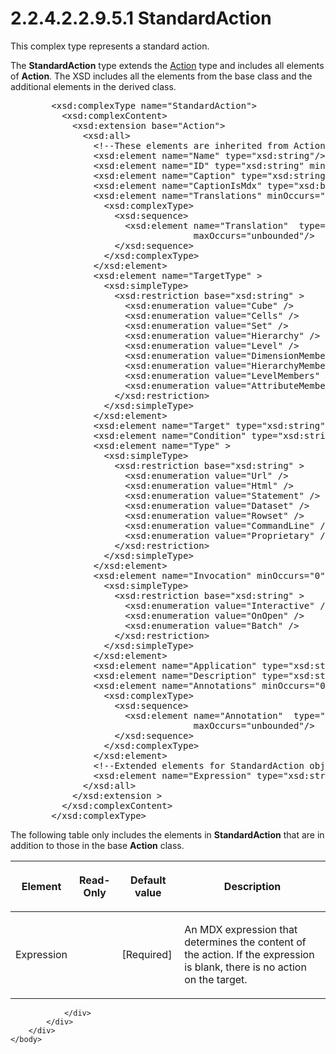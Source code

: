 <html dir="LTR" xmlns:mshelp="http://msdn.microsoft.com/mshelp" xmlns:ddue="http://ddue.schemas.microsoft.com/authoring/2003/5" xmlns:xlink="http://www.w3.org/1999/xlink" xmlns:tool="http://www.microsoft.com/tooltip">
    <head>
        <meta http-equiv="Content-Type" content="text/html; CHARSET=utf-8"></meta>
        <meta name="save" content="history"></meta>
        <title>2.2.4.2.2.9.5.1 StandardAction</title>
        <xml>
            <mshelp:toctitle title="2.2.4.2.2.9.5.1 StandardAction"></mshelp:toctitle>
            <mshelp:rltitle title="[MS-SSAS]: StandardAction"></mshelp:rltitle>
            <mshelp:keyword index="A" term="4c5d6baf-401c-4eac-9eda-13e06f367ba4"></mshelp:keyword>
            <mshelp:attr name="DCSext.ContentType" value="open specification"></mshelp:attr>
            <mshelp:attr name="AssetID" value="4c5d6baf-401c-4eac-9eda-13e06f367ba4"></mshelp:attr>
            <mshelp:attr name="TopicType" value="kbRef"></mshelp:attr>
            <mshelp:attr name="DCSext.Title" value="[MS-SSAS]: StandardAction" />
        </xml>
    </head>
    <body>
        <div id="header">
            <h1 class="heading">2.2.4.2.2.9.5.1 StandardAction</h1>
        </div>
        <div id="mainSection">
            <div id="mainBody">
                <div id="allHistory" class="saveHistory"></div>
                <div id="sectionSection0" class="section" name="collapseableSection">
                    

<p>This complex type represents a standard action.</p>

<p>The <b>StandardAction</b> type extends the <a href="4f90b49b-d016-4da5-b688-2bf09f343281.md">Action</a> type and includes
all elements of <b>Action</b>. The XSD includes all the elements from the base class
and the additional elements in the derived class.</p>

<dl>
<dd>
<div><pre>   &lt;xsd:complexType name=&quot;StandardAction&quot;&gt;
     &lt;xsd:complexContent&gt;
       &lt;xsd:extension base=&quot;Action&quot;&gt;
         &lt;xsd:all&gt;
           &lt;!--These elements are inherited from Action--&gt;
           &lt;xsd:element name=&quot;Name&quot; type=&quot;xsd:string&quot;/&gt;
           &lt;xsd:element name=&quot;ID&quot; type=&quot;xsd:string&quot; minOccurs=&quot;0&quot;/&gt;
           &lt;xsd:element name=&quot;Caption&quot; type=&quot;xsd:string&quot; minOccurs=&quot;0&quot;/&gt;
           &lt;xsd:element name=&quot;CaptionIsMdx&quot; type=&quot;xsd:boolean&quot; minOccurs=&quot;0&quot;/&gt;
           &lt;xsd:element name=&quot;Translations&quot; minOccurs=&quot;0&quot;&gt;
             &lt;xsd:complexType&gt;
               &lt;xsd:sequence&gt;
                 &lt;xsd:element name=&quot;Translation&quot;  type=&quot;Translation&quot; minOccurs=&quot;0&quot;
                              maxOccurs=&quot;unbounded&quot;/&gt;
               &lt;/xsd:sequence&gt;
             &lt;/xsd:complexType&gt;
           &lt;/xsd:element&gt;
           &lt;xsd:element name=&quot;TargetType&quot; &gt;
             &lt;xsd:simpleType&gt;
               &lt;xsd:restriction base=&quot;xsd:string&quot; &gt;
                 &lt;xsd:enumeration value=&quot;Cube&quot; /&gt;
                 &lt;xsd:enumeration value=&quot;Cells&quot; /&gt;
                 &lt;xsd:enumeration value=&quot;Set&quot; /&gt;
                 &lt;xsd:enumeration value=&quot;Hierarchy&quot; /&gt;
                 &lt;xsd:enumeration value=&quot;Level&quot; /&gt;
                 &lt;xsd:enumeration value=&quot;DimensionMembers&quot; /&gt;
                 &lt;xsd:enumeration value=&quot;HierarchyMembers&quot; /&gt;
                 &lt;xsd:enumeration value=&quot;LevelMembers&quot; /&gt;
                 &lt;xsd:enumeration value=&quot;AttributeMembers&quot; /&gt;
               &lt;/xsd:restriction&gt;
             &lt;/xsd:simpleType&gt;
           &lt;/xsd:element&gt;
           &lt;xsd:element name=&quot;Target&quot; type=&quot;xsd:string&quot; minOccurs=&quot;0&quot;/&gt;
           &lt;xsd:element name=&quot;Condition&quot; type=&quot;xsd:string&quot; minOccurs=&quot;0&quot;/&gt;
           &lt;xsd:element name=&quot;Type&quot; &gt;
             &lt;xsd:simpleType&gt;
               &lt;xsd:restriction base=&quot;xsd:string&quot; &gt;
                 &lt;xsd:enumeration value=&quot;Url&quot; /&gt;
                 &lt;xsd:enumeration value=&quot;Html&quot; /&gt;
                 &lt;xsd:enumeration value=&quot;Statement&quot; /&gt;
                 &lt;xsd:enumeration value=&quot;Dataset&quot; /&gt;
                 &lt;xsd:enumeration value=&quot;Rowset&quot; /&gt;
                 &lt;xsd:enumeration value=&quot;CommandLine&quot; /&gt;
                 &lt;xsd:enumeration value=&quot;Proprietary&quot; /&gt;
               &lt;/xsd:restriction&gt;
             &lt;/xsd:simpleType&gt;
           &lt;/xsd:element&gt;
           &lt;xsd:element name=&quot;Invocation&quot; minOccurs=&quot;0&quot;&gt;
             &lt;xsd:simpleType&gt;
               &lt;xsd:restriction base=&quot;xsd:string&quot; &gt;
                 &lt;xsd:enumeration value=&quot;Interactive&quot; /&gt;
                 &lt;xsd:enumeration value=&quot;OnOpen&quot; /&gt;
                 &lt;xsd:enumeration value=&quot;Batch&quot; /&gt;
               &lt;/xsd:restriction&gt;
             &lt;/xsd:simpleType&gt;
           &lt;/xsd:element&gt;
           &lt;xsd:element name=&quot;Application&quot; type=&quot;xsd:string&quot; minOccurs=&quot;0&quot;/&gt;
           &lt;xsd:element name=&quot;Description&quot; type=&quot;xsd:string&quot; minOccurs=&quot;0&quot;/&gt;
           &lt;xsd:element name=&quot;Annotations&quot; minOccurs=&quot;0&quot; &gt;
             &lt;xsd:complexType&gt;
               &lt;xsd:sequence&gt;
                 &lt;xsd:element name=&quot;Annotation&quot;  type=&quot;Annotation&quot; minOccurs=&quot;0&quot;
                              maxOccurs=&quot;unbounded&quot;/&gt;
               &lt;/xsd:sequence&gt;
             &lt;/xsd:complexType&gt;
           &lt;/xsd:element&gt;
           &lt;!--Extended elements for StandardAction object--&gt;
           &lt;xsd:element name=&quot;Expression&quot; type=&quot;xsd:string&quot;/&gt;
         &lt;/xsd:all&gt;
       &lt;/xsd:extension &gt;
     &lt;/xsd:complexContent&gt;
   &lt;/xsd:complexType&gt;
</pre></div>
</dd></dl>

<p>The following table only includes the elements in <b>StandardAction</b>
that are in addition to those in the base <b>Action</b> class.</p>

<table>
 <thead>
  <tr>
   <th>
   <p>Element</p>
   </th>
   <th>
   <p>Read-Only</p>
   </th>
   <th>
   <p>Default value</p>
   </th>
   <th>
   <p>Description</p>
   </th>
  </tr>
 </thead>
 <tr>
  <td>
  <p>Expression</p>
  </td>
  <td>
  <p> </p>
  </td>
  <td>
  <p>[Required]</p>
  </td>
  <td>
  <p>An MDX expression that determines the content of the
  action. If the expression is blank, there is no action on the target.</p>
  </td>
 </tr>
</table>

<p> </p>


                </div>
            </div>
        </div>
    </body>
</html>